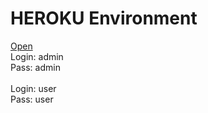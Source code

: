 # HEROKU Environment
[Open](https://cft-service.herokuapp.com)
<br> Login: admin
<br> Pass: admin
<br>
<br> Login: user
<br> Pass: user